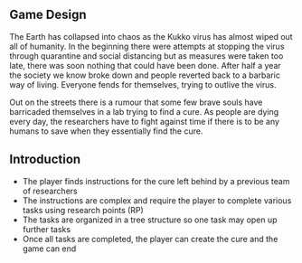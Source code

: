 ## Game Design

The Earth has collapsed into chaos as the Kukko virus has almost wiped out all of humanity. In the
beginning there were attempts at stopping the virus through quarantine and social distancing but
as measures were taken too late, there was soon nothing that could have been done. After half a year
the society we know broke down and people reverted back to a barbaric way of living. Everyone fends
for themselves, trying to outlive the virus.

Out on the streets there is a rumour that some few brave souls have barricaded themselves in a lab
trying to find a cure. As people are dying every day, the researchers have to fight against time if
there is to be any humans to save when they essentially find the cure. 

## Introduction

- The player finds instructions for the cure left behind by a previous team of researchers
- The instructions are complex and require the player to complete various tasks using research points (RP)
- The tasks are organized in a tree structure so one task may open up further tasks
- Once all tasks are completed, the player can create the cure and the game can end